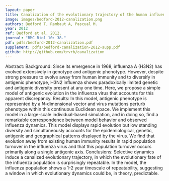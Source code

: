 ```yaml
---
layout: paper
title: Canalization of the evolutionary trajectory of the human influenza virus
image: images/bedford-2012-canalization.png
authors: Bedford T, Rambaut A, Pascual M.
year: 2012
ref: Bedford et al. 2012.
journal: "BMC Biol 10: 38."
pdf: pdfs/bedford-2012-canalization.pdf
supplement: pdfs/bedford-canalization-2012-supp.pdf
github: http://github.com/trvrb/canalization
---
```


Abstract: Background: Since its emergence in 1968, influenza A (H3N2) has evolved extensively in genotype and antigenic phenotype. However, despite strong pressure to evolve away from human immunity and to diversify in antigenic phenotype, H3N2 influenza shows paradoxically limited genetic and antigenic diversity present at any one time. Here, we propose a simple model of antigenic evolution in the influenza virus that accounts for this apparent discrepancy. Results: In this model, antigenic phenotype is represented by a *N*-dimensional vector and virus mutations perturb phenotype within this continuous Euclidean space. We implement this model in a large-scale individual-based simulation, and in doing so, find a remarkable correspondence between model behavior and observed influenza dynamics. This model displays rapid evolution but low standing diversity and simultaneously accounts for the epidemiological, genetic, antigenic and geographical patterns displayed by the virus. We find that evolution away from existing human immunity results in rapid population turnover in the influenza virus and that this population turnover occurs primarily along a single antigenic axis. Conclusions: Selective dynamics induce a canalized evolutionary trajectory, in which the evolutionary fate of the influenza population is surprisingly repeatable. In the model, the influenza population shows a 1-2 year timescale of repeatability, suggesting a window in which evolutionary dynamics could be, in theory, predictable.
